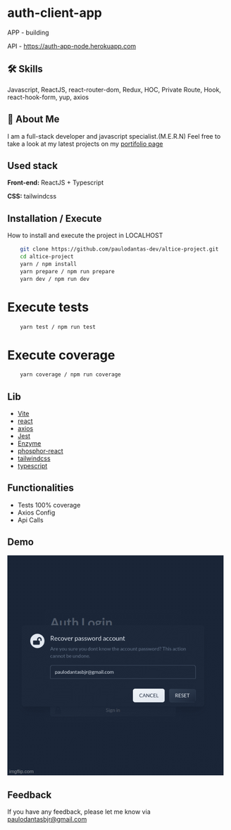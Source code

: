 # auth-client-app

APP - building

API - https://auth-app-node.herokuapp.com

## 🛠 Skills

Javascript, ReactJS, react-router-dom, Redux, HOC, Private Route, Hook, react-hook-form, yup, axios

## 🚀 About Me

I am a full-stack developer and javascript specialist.(M.E.R.N)
Feel free to take a look at my latest projects on my [portifolio page](https://portfolio-paulodantas-dev.vercel.app/)

## Used stack

**Front-end:** ReactJS + Typescript

**CSS:** tailwindcss

## Installation / Execute

How to install and execute the project in LOCALHOST

```bash
    git clone https://github.com/paulodantas-dev/altice-project.git
    cd altice-project
    yarn / npm install
    yarn prepare / npm run prepare
    yarn dev / npm run dev
```

# Execute tests

```bash
    yarn test / npm run test
```

# Execute coverage

```bash
    yarn coverage / npm run coverage
```

## Lib

- [Vite](https://github.com/vitejs/vite/tree/main/#readme)
- [react](https://reactjs.org/)
- [axios](https://axios-http.com/)
- [Jest](https://jestjs.io/)
- [Enzyme](https://enzymejs.github.io/enzyme/)
- [phosphor-react](https://phosphoricons.com/)
- [tailwindcss](https://tailwindcss.com/)
- [typescript](https://www.typescriptlang.org/)

## Functionalities

- Tests 100% coverage
- Axios Config
- Api Calls

## Demo

![app](https://github.com/paulodantas-dev/auth-client/blob/main/src/assets/app.gif)

## Feedback

If you have any feedback, please let me know via paulodantasbjr@gmail.com

